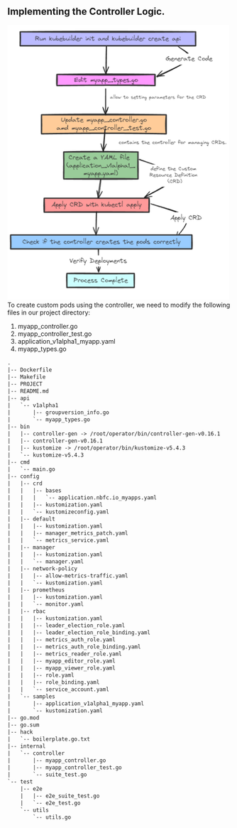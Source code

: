 
## Implementing the Controller Logic. 

<img src="./458465517_1279689876377734_2819053828428817669_n.png" width="500px"> 
To create custom pods using the controller, we need to modify the following files in our project directory:

1) myapp_controller.go
2) myapp_controller_test.go
3) application_v1alpha1_myapp.yaml
4) myapp_types.go 

~~~
.
|-- Dockerfile
|-- Makefile
|-- PROJECT
|-- README.md
|-- api
|   `-- v1alpha1
|       |-- groupversion_info.go
|       `-- myapp_types.go
|-- bin
|   |-- controller-gen -> /root/operator/bin/controller-gen-v0.16.1
|   |-- controller-gen-v0.16.1
|   |-- kustomize -> /root/operator/bin/kustomize-v5.4.3
|   `-- kustomize-v5.4.3
|-- cmd
|   `-- main.go
|-- config
|   |-- crd
|   |   |-- bases
|   |   |   `-- application.nbfc.io_myapps.yaml
|   |   |-- kustomization.yaml
|   |   `-- kustomizeconfig.yaml
|   |-- default
|   |   |-- kustomization.yaml
|   |   |-- manager_metrics_patch.yaml
|   |   `-- metrics_service.yaml
|   |-- manager
|   |   |-- kustomization.yaml
|   |   `-- manager.yaml
|   |-- network-policy
|   |   |-- allow-metrics-traffic.yaml
|   |   `-- kustomization.yaml
|   |-- prometheus
|   |   |-- kustomization.yaml
|   |   `-- monitor.yaml
|   |-- rbac
|   |   |-- kustomization.yaml
|   |   |-- leader_election_role.yaml
|   |   |-- leader_election_role_binding.yaml
|   |   |-- metrics_auth_role.yaml
|   |   |-- metrics_auth_role_binding.yaml
|   |   |-- metrics_reader_role.yaml
|   |   |-- myapp_editor_role.yaml
|   |   |-- myapp_viewer_role.yaml
|   |   |-- role.yaml
|   |   |-- role_binding.yaml
|   |   `-- service_account.yaml
|   `-- samples
|       |-- application_v1alpha1_myapp.yaml
|       `-- kustomization.yaml
|-- go.mod
|-- go.sum
|-- hack
|   `-- boilerplate.go.txt
|-- internal
|   `-- controller
|       |-- myapp_controller.go
|       |-- myapp_controller_test.go
|       `-- suite_test.go
`-- test
    |-- e2e
    |   |-- e2e_suite_test.go
    |   `-- e2e_test.go
    `-- utils
        `-- utils.go
~~~
